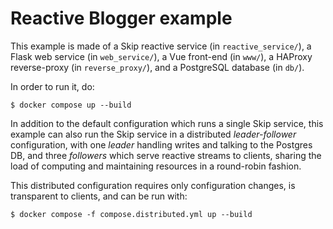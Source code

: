 # Reactive Blogger example

This example is made of a Skip reactive service (in `reactive_service/`), a
Flask web service (in `web_service/`), a Vue front-end (in `www/`), a HAProxy
reverse-proxy (in `reverse_proxy/`), and a PostgreSQL database (in `db/`).

In order to run it, do:

```
$ docker compose up --build
```

In addition to the default configuration which runs a single Skip service, this
example can also run the Skip service in a distributed _leader-follower_
configuration, with one _leader_ handling writes and talking to the Postgres DB,
and three _followers_ which serve reactive streams to clients, sharing the load
of computing and maintaining resources in a round-robin fashion.

This distributed configuration requires only configuration changes, is
transparent to clients, and can be run with:

```
$ docker compose -f compose.distributed.yml up --build
```
